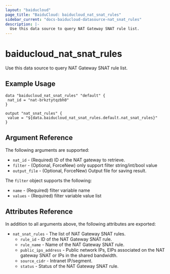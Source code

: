 ```yaml
---
layout: "baiducloud"
page_title: "BaiduCloud: baiducloud_nat_snat_rules"
sidebar_current: "docs-baiducloud-datasource-nat_snat_rules"
description: |-
  Use this data source to query NAT Gateway SNAT rule list.
---
```


# baiducloud_nat_snat_rules

Use this data source to query NAT Gateway SNAT rule list.

## Example Usage

```hcl
data "baiducloud_nat_snat_rules" "default" {
 nat_id = "nat-brkztytqzbh0"
}

output "nat_snat_rules" {
 value = "${data.baiducloud_nat_snat_rules.default.nat_snat_rules}"
}
```

## Argument Reference

The following arguments are supported:

* `nat_id` - (Required) ID of the NAT gateway to retrieve.
* `filter` - (Optional, ForceNew) only support filter string/int/bool value
* `output_file` - (Optional, ForceNew) Output file for saving result.

The `filter` object supports the following:

* `name` - (Required) filter variable name
* `values` - (Required) filter variable value list

## Attributes Reference

In addition to all arguments above, the following attributes are exported:

* `nat_snat_rules` - The list of NAT Gateway SNAT rules.
  * `rule_id` - ID of the NAT Gateway SNAT rule.
  * `rule_name` - Name of the NAT Gateway SNAT rule.
  * `public_ips_address` - Public network IPs, EIPs associated on the NAT gateway SNAT or IPs in the shared bandwidth.
  * `source_cidr` - Intranet IP/segment.
  * `status` - Status of the NAT Gateway SNAT rule.


